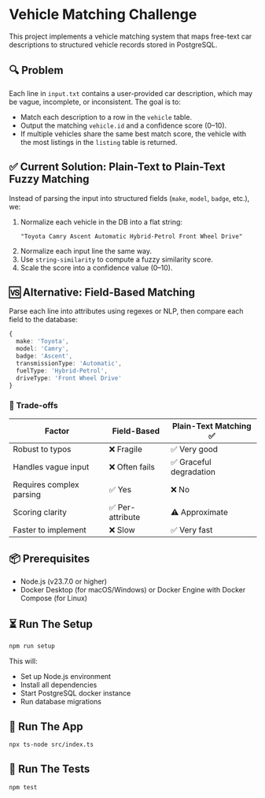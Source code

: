 # Vehicle Matching Challenge

This project implements a vehicle matching system that maps free-text car descriptions to structured vehicle records stored in PostgreSQL.

## 🔍 Problem
Each line in `input.txt` contains a user-provided car description, which may be vague, incomplete, or inconsistent. The goal is to:
- Match each description to a row in the `vehicle` table.
- Output the matching `vehicle.id` and a confidence score (0–10).
- If multiple vehicles share the same best match score, the vehicle with the most listings in the `listing` table is returned.

## ✅ Current Solution: Plain-Text to Plain-Text Fuzzy Matching
Instead of parsing the input into structured fields (`make`, `model`, `badge`, etc.), we:

1. Normalize each vehicle in the DB into a flat string:
   ```
   "Toyota Camry Ascent Automatic Hybrid-Petrol Front Wheel Drive"
   ```
2. Normalize each input line the same way.
3. Use `string-similarity` to compute a fuzzy similarity score.
4. Scale the score into a confidence value (0–10).

## 🆚 Alternative: Field-Based Matching
Parse each line into attributes using regexes or NLP, then compare each field to the database:
```ts
{
  make: 'Toyota',
  model: 'Camry',
  badge: 'Ascent',
  transmissionType: 'Automatic',
  fuelType: 'Hybrid-Petrol',
  driveType: 'Front Wheel Drive'
}
```

### 🚧 Trade-offs
| Factor                        | Field-Based                  | Plain-Text Matching ✅     |
|------------------------------|------------------------------|----------------------------|
| Robust to typos              | ❌ Fragile                   | ✅ Very good               |
| Handles vague input          | ❌ Often fails               | ✅ Graceful degradation     |
| Requires complex parsing     | ✅ Yes                       | ❌ No                      |
| Scoring clarity              | ✅ Per-attribute             | ⚠️ Approximate              |
| Faster to implement          | ❌ Slow                      | ✅ Very fast                |

## 📦 Prerequisites

- Node.js (v23.7.0 or higher)
- Docker Desktop (for macOS/Windows) or Docker Engine with Docker Compose (for Linux)

## ⏳ Run The Setup
```bash
npm run setup
```
This will:
  - Set up Node.js environment
  - Install all dependencies
  - Start PostgreSQL docker instance
  - Run database migrations

## 🚀 Run The App
```bash
npx ts-node src/index.ts
```

## 🧪 Run The Tests
```bash
npm test
```
